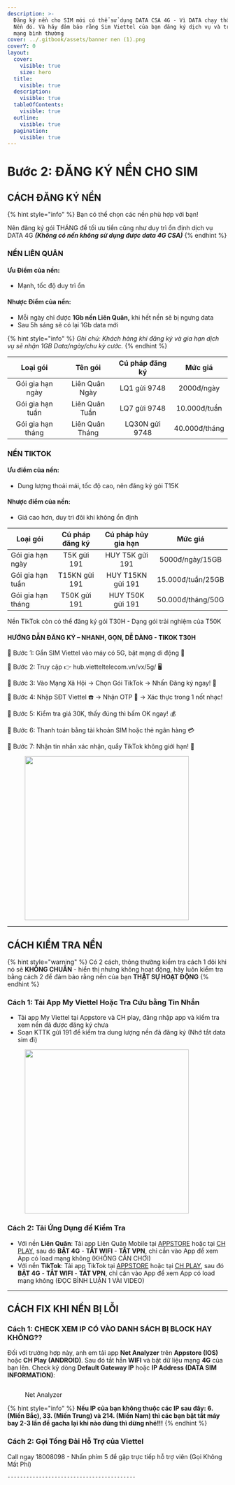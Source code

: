 ```yaml
---
description: >-
  Đăng ký nền cho SIM mới có thể sử dụng DATA CSA 4G - Vì DATA chạy thông qua
  Nền đó. Và hãy đảm bảo rằng Sim Viettel của bạn đăng ký dịch vụ và truy cập
  mạng bình thường
cover: ../.gitbook/assets/banner nen (1).png
coverY: 0
layout:
  cover:
    visible: true
    size: hero
  title:
    visible: true
  description:
    visible: true
  tableOfContents:
    visible: true
  outline:
    visible: true
  pagination:
    visible: true
---
```


# Bước 2: ĐĂNG KÝ NỀN CHO SIM

## CÁCH ĐĂNG KÝ NỀN

{% hint style="info" %}
Bạn có thể chọn các nền phù hợp với bạn!

Nên đăng ký gói THÁNG để tối ưu tiền cũng như duy trì ổn định dịch vụ DATA 4G _**(Không có nền không sử dụng được data 4G CSA)**_
{% endhint %}

### NỀN LIÊN QUÂN

#### Ưu Điểm của nền:

* Mạnh, tốc độ duy trì ổn

#### Nhược Điểm của nền:

* Mỗi ngày chỉ được **1Gb nền Liên Quân,** khi hết nền sẽ bị ngưng data
* Sau 5h sáng sẽ có lại 1Gb data mới

{% hint style="info" %}
_Ghi chú: Khách hàng khi đăng ký và gia hạn dịch vụ sẽ nhận 1GB Data/ngày/chu kỳ cước._
{% endhint %}

<table data-full-width="false"><thead><tr><th align="center">Loại gói</th><th align="center">Tên gói</th><th align="center">Cú pháp đăng ký</th><th align="center">Mức giá</th></tr></thead><tbody><tr><td align="center">Gói gia hạn ngày</td><td align="center">Liên Quân Ngày</td><td align="center">LQ1 gửi 9748</td><td align="center">2000đ/ngày</td></tr><tr><td align="center">Gói gia hạn tuần</td><td align="center">Liên Quân Tuần</td><td align="center">LQ7 gửi 9748</td><td align="center">10.000đ/tuần</td></tr><tr><td align="center">Gói gia hạn tháng</td><td align="center">Liên Quân Tháng</td><td align="center">LQ30N gửi 9748</td><td align="center">40.000đ/tháng</td></tr></tbody></table>

### NỀN TIKTOK

#### Ưu điểm của nền:

* Dung lượng thoải mái, tốc độ cao, nên đăng ký gói T15K

#### Nhược điểm của nền:

* Giá cao hơn, duy trì đôi khi không ổn định

| Loại gói          | Cú pháp đăng ký | Cú pháp hủy gia hạn |      Mức giá      |
| ----------------- | :-------------: | :-----------------: | :---------------: |
| Gói gia hạn ngày  |   T5K gửi 191   |    HUY T5K gửi 191  |  5000đ/ngày/15GB  |
| Gói gia hạn tuần  |  T15KN gửi 191  |   HUY T15KN gửi 191 | 15.000đ/tuần/25GB |
| Gói gia hạn tháng |   T50K gửi 191  |   HUY T50K gửi 191  | 50.000đ/tháng/50G |

Nền TikTok còn có thể đăng ký gói T30H - Dạng gói trải nghiệm của T50K

#### HƯỚNG DẪN ĐĂNG KÝ – NHANH, GỌN, DỄ DÀNG - TIKOK T30H

🔹 Bước 1: Gắn SIM Viettel vào máy có 5G, bật mạng di động 📡&#x20;

🔹 Bước 2: Truy cập 👉 hub.vietteltelecom.vn/vx/5g/ 🖥️&#x20;

🔹 Bước 3: Vào Mạng Xã Hội → Chọn Gói TikTok → Nhấn Đăng ký ngay! 🎥&#x20;

🔹 Bước 4: Nhập SĐT Viettel ☎️ → Nhận OTP 🔐 → Xác thực trong 1 nốt nhạc!&#x20;

🔹 Bước 5: Kiểm tra giá 30K, thấy đúng thì bấm OK ngay! 💰&#x20;

🔹 Bước 6: Thanh toán bằng tài khoản SIM hoặc thẻ ngân hàng 💳&#x20;

🔹 Bước 7: Nhận tin nhắn xác nhận, quẩy TikTok không giới hạn! 🚀

<figure><img src="../.gitbook/assets/image (1).png" alt="" width="375"><figcaption></figcaption></figure>

***

## CÁCH KIỂM TRA NỀN

{% hint style="warning" %}
Có 2 cách, thông thường kiểm tra cách 1 đôi khi nó sẽ **KHÔNG CHUẨN** - hiển thị nhưng không hoạt động, hãy luôn kiểm tra bằng cách 2 để đảm bảo rằng nền của bạn **THẬT SỰ HOẠT ĐỘNG**
{% endhint %}

### Cách 1: Tải App My Viettel Hoặc Tra Cứu bằng Tin Nhắn

* Tải app My Viettel tại Appstore và CH play, đăng nhập app và kiểm tra xem nền đã được đăng ký chưa
* Soạn KTTK gửi 191 để kiểm tra dung lượng nền đã đăng ký (Nhớ tắt data sim đi)

<figure><img src="../.gitbook/assets/image (2).png" alt="" width="375"><figcaption></figcaption></figure>

### Cách 2: Tải Ứng Dụng để Kiểm Tra

* Với nền **Liên Quân**: Tải app Liên Quân Mobile tại [APPSTORE](https://apps.apple.com/vn/app/garena-li%C3%AAn-qu%C3%A2n-mobile/id1150288115) hoặc tại [CH PLAY](https://play.google.com/store/apps/details?id=com.garena.game.kgvn), sau đó **BẬT 4G** - **TẮT WIFI** - **TẮT VPN**, chỉ cần vào App để xem App có load mạng không (KHÔNG CẦN CHƠI)
* Với nền **TikTok**: Tải app TikTok tại [APPSTORE](https://apps.apple.com/vn/app/tiktok/id1235601864?l=vi) hoặc tại [CH PLAY](https://play.google.com/store/apps/details?id=com.ss.android.ugc.trill), sau đó **BẬT 4G** - **TẮT WIFI** - **TẮT VPN**, chỉ cần vào App để xem App có load mạng không (ĐỌC BÌNH LUẬN 1 VÀI VIDEO)

***

## CÁCH FIX KHI NỀN BỊ LỖI

### Cách 1: **CHECK XEM IP CÓ VÀO DANH SÁCH BỊ BLOCK HAY KHÔNG??**

Đối với trường hợp này, anh em tải app **Net Analyzer** trên **Appstore (IOS)** hoặc **CH Play (ANDROID)**. Sau đó tắt hẳn **WIFI** và bật dữ liệu mạng **4G** của bạn lên. Check kỹ dòng **Default Gateway IP** hoặc **IP Address (DATA SIM INFORMATION)**:&#x20;

<figure><img src="../.gitbook/assets/z6363879407468_f19b14c0be77f2b8e0f890e59d67ede8.jpg" alt=""><figcaption><p>Net Analyzer</p></figcaption></figure>

{% hint style="info" %}
**Nếu IP của bạn không thuộc các IP sau đây: 6. (Miền Bắc), 33. (Miền Trung) và 214. (Miền Nam) thì các bạn bật tắt máy bay 2-3 lần để gacha lại khi nào đúng thì dừng nhé!!!**
{% endhint %}

### Cách 2: Gọi Tổng Đài Hỗ Trợ của Viettel

Call ngay 18008098 - Nhấn phím 5 để gặp trực tiếp hỗ trợ viên (Gọi Không Mất Phí)

```
-----------------------------------------
```
